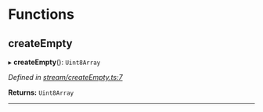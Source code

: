 

# Functions

<a id="createempty"></a>

##  createEmpty

▸ **createEmpty**(): `Uint8Array`

*Defined in [stream/createEmpty.ts:7](https://github.com/polkadot-js/common/blob/1f0674c/packages/trie-codec/src/stream/createEmpty.ts#L7)*

**Returns:** `Uint8Array`

___

